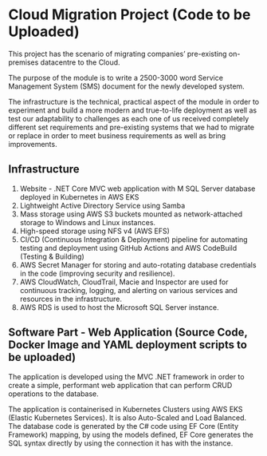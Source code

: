 # Cloud Migration Project (Code to be Uploaded)

This project has the scenario of migrating companies’ pre-existing on-premises datacentre to the Cloud.

The purpose of the module is to write a 2500-3000 word Service Management System (SMS) document for the newly developed system.

The infrastructure is the technical, practical aspect of the module in order to experiment and build a more modern and true-to-life deployment as well as test our adaptability to challenges as each one of us received completely different set requirements and pre-existing systems that we had to migrate or replace in order to meet business requirements as well as bring improvements.

## Infrastructure

1. Website - .NET Core MVC web application with M SQL Server database deployed in Kubernetes in AWS EKS
2. Lightweight Active Directory Service using Samba
3. Mass storage using AWS S3 buckets mounted as network-attached storage to Windows and Linux instances.
4. High-speed storage using NFS v4 (AWS EFS)
5. CI/CD (Continuous Integration & Deployment) pipeline for automating testing and deployment using GitHub Actions and AWS CodeBuild (Testing & Building)
6. AWS Secret Manager for storing and auto-rotating database credentials in the code (improving security and resilience).
7. AWS CloudWatch, CloudTrail, Macie and Inspector are used for continuous tracking, logging, and alerting on various services and resources in the infrastructure.
8. AWS RDS is used to host the Microsoft SQL Server instance.


## Software Part - Web Application (Source Code, Docker Image and YAML deployment scripts to be uploaded)

The application is developed using the MVC .NET framework in order to create a simple, performant web application that can perform CRUD operations to the database.

  The application is containerised in Kubernetes Clusters using AWS EKS (Elastic Kubernetes Services).
  It is also Auto-Scaled and Load Balanced.
  The database code is generated by the C# code using EF Core (Entity Framework) mapping, by using the models defined, EF Core generates the SQL syntax directly by using the connection it has with the instance. 

